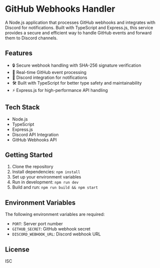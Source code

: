 # GitHub Webhooks Handler

A Node.js application that processes GitHub webhooks and integrates with Discord for notifications. Built with TypeScript and Express.js, this service provides a secure and efficient way to handle GitHub events and forward them to Discord channels.

## Features

- 🔒 Secure webhook handling with SHA-256 signature verification
- 🔄 Real-time GitHub event processing
- 💬 Discord integration for notifications
- 🛠 Built with TypeScript for better type safety and maintainability
- ⚡ Express.js for high-performance API handling

## Tech Stack

- Node.js
- TypeScript
- Express.js
- Discord API Integration
- GitHub Webhooks API

## Getting Started

1. Clone the repository
2. Install dependencies: `npm install`
3. Set up your environment variables
4. Run in development: `npm run dev`
5. Build and run: `npm run build && npm start`

## Environment Variables

The following environment variables are required:
- `PORT`: Server port number
- `GITHUB_SECRET`: GitHub webhook secret
- `DISCORD_WEBHOOK_URL`: Discord webhook URL

## License

ISC
